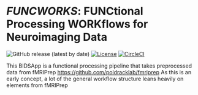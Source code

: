 *FUNCWORKS*: FUNCtional Processing WORKflows for Neuroimaging Data
==================================================================

![GitHub release (latest by date)](https://img.shields.io/github/v/release/adamkimbler/funcworks)
[![License](https://img.shields.io/badge/License-Apache%202.0-blue.svg)](https://opensource.org/licenses/Apache-2.0)
[![CircleCI](https://circleci.com/gh/adamkimbler/funcworks.svg?style=shield)](https://circleci.com/gh/adamkimbler/funcworks/tree/master)

This BIDSApp is a functional processing pipeline that takes preprocessed data from fMRIPrep <https://github.com/poldracklab/fmriprep>
As this is an early concept, a lot of the general workflow structure leans heavily on elements from fMRIPrep
